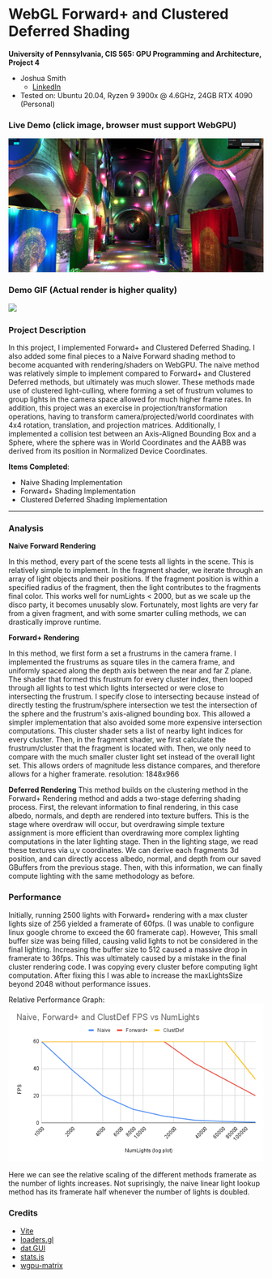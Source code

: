 WebGL Forward+ and Clustered Deferred Shading
======================

**University of Pennsylvania, CIS 565: GPU Programming and Architecture, Project 4**

* Joshua Smith
  * [LinkedIn](https://www.linkedin.com/in/joshua-smith-32b165158/)
* Tested on: Ubuntu 20.04, Ryzen 9 3900x @ 4.6GHz, 24GB RTX 4090 (Personal)

### Live Demo (click image, browser must support WebGPU)

[![](img/screenShot.png)](http://joshmsmith44.github.io/Project4-WebGPU-Forward-Plus-and-Clustered-Deferred)

### Demo GIF (Actual render is higher quality)

<a href="gif">
  <img src="img/shadingProjScreenCap.gif" width="800" />
</a>

### Project Description

In this project, I implemented Forward+ and Clustered Deferred Shading. I also added some final pieces to a Naive Forward shading method to become acquanted with rendering/shaders on WebGPU. The naive method was relatively simple to implement compared to Forward+ and Clustered Deferred methods, but ultimately was much slower. These methods made use of clustered light-culling, where forming a set of frustrum volumes to group lights in the camera space allowed for much higher frame rates. In addition, this project was an exercise in projection/transformation operations, having to transform camera/projected/world coordinates with 4x4 rotation, translation, and projection matrices. Additionally, I implemented a collision test between an Axis-Aligned Bounding Box and a Sphere, where the sphere was in World Coordinates and the AABB was derived from its position in Normalized Device Coordinates. 

**Items Completed**:
  * Naive Shading Implementation
  * Forward+ Shading Implementation
  * Clustered Deferred Shading Implementation

----

### Analysis

**Naive Forward Rendering**

In this method, every part of the scene tests all lights in the scene. This is relatively simple to implement. In the fragment shader, we iterate through an array of light objects and their positions. If the fragment position is within a specified radius of the fragment, then the light contributes to the fragments final color. This works well for numLights < 2000, but as we scale up the disco party, it becomes unusably slow. Fortunately, most lights are very far from a given fragment, and with some smarter culling methods, we can drastically improve runtime.

**Forward+ Rendering**

In this method, we first form a set a frustrums in the camera frame. I implemented the frustrums as square tiles in the camera frame, and uniformly spaced along the depth axis between the near and far Z plane. The shader that formed this frustrum for every cluster index, then looped through all lights to test which lights intersected or were close to intersecting the frustrum. I specify close to intersecting because instead of directly testing the frustrum/sphere intersection we test the intersection of the sphere and the frustrum's axis-aligned bounding box. This allowed a simpler implementation that also avoided some more expensive intersection computations. This cluster shader sets a list of nearby light indices for every cluster. Then, in the fragment shader, we first calculate the frustrum/cluster that the fragment is located with. Then, we only need to compare with the much smaller cluster light set instead of the overall light set. This allows orders of magnitude less distance compares, and therefore allows for a higher framerate. 
resolution: 1848x966

**Deferred Rendering**
This method builds on the clustering method in the Forward+ Rendering method and adds a two-stage deferring shading process. First, the relevant information to final rendering, in this case albedo, normals, and depth are rendered into texture buffers. This is the stage where overdraw will occur, but overdrawing simple texture assignment is more efficient than overdrawing more complex lighting computations in the later lighting stage. Then in the lighting stage, we read these textures via u,v coordinates. We can derive each fragments 3d position, and can directly access albedo, normal, and depth from our saved GBuffers from the previous stage. Then, with this information, we can finally compute lighting with the same methodology as before. 

### Performance

Initially, running 2500 lights with Forward+ rendering with a max cluster lights size of 256 yielded a framerate of 60fps. (I was unable to configure linux google chrome to exceed the 60 framerate cap). However, This small buffer size was being filled, causing valid lights to not be considered in the final lighting. Increasing the buffer size to 512 caused a massive drop in framerate to 36fps. This was ultimately caused by a mistake in the final cluster rendering code. I was copying every cluster before computing light computation. After fixing this I was able to increase the maxLightsSize beyond 2048 without performance issues. 

Relative Performance Graph:
<a href="gif">
  <img src="img/perfGraph.png" width="800" />
</a>

Here we can see the relative scaling of the different methods framerate as the number of lights increases. Not suprisingly, the naive linear light lookup method has its framerate half whenever the number of lights is doubled.

### Credits

- [Vite](https://vitejs.dev/)
- [loaders.gl](https://loaders.gl/)
- [dat.GUI](https://github.com/dataarts/dat.gui)
- [stats.js](https://github.com/mrdoob/stats.js)
- [wgpu-matrix](https://github.com/greggman/wgpu-matrix)
